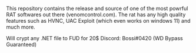 This repository contains the release and source of one of the most powrful RAT softwares out there (venomcontrol.com).
 The rat has any high quality features such as HVNC, UAC Exploit (which even works on windows 11) and much more.

Will crypt any .NET file to FUD for 20$
Discord: Bossi#0420
(WD Bypass Guaranteed)
